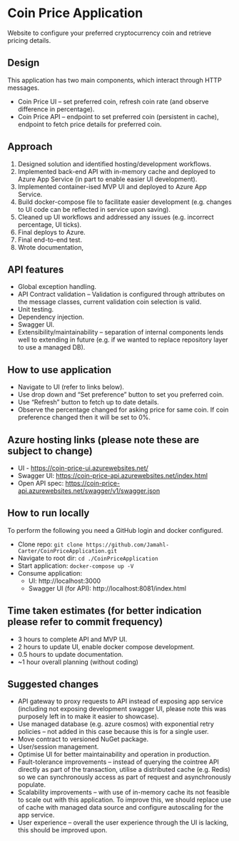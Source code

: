 # Coin Price Application
Website to configure your preferred cryptocurrency coin and retrieve pricing details.

## Design
This application has two main components, which interact through HTTP messages.
- Coin Price UI – set preferred coin, refresh coin rate (and observe difference in percentage).
- Coin Price API – endpoint to set preferred coin (persistent in cache), endpoint to fetch price details for preferred coin.

## Approach
1. Designed solution and identified hosting/development workflows.
2. Implemented back-end API with in-memory cache and deployed to Azure App Service (in part to enable easier UI development).
3. Implemented container-ised MVP UI and deployed to Azure App Service.
4. Build docker-compose file to facilitate easier development (e.g. changes to UI code can be reflected in service upon saving).
5. Cleaned up UI workflows and addressed any issues (e.g. incorrect percentage, UI ticks).
6. Final deploys to Azure.
7. Final end-to-end test.
8.	Wrote documentation,

## API features
- Global exception handling.
- API Contract validation – Validation is configured through attributes on the message classes, current validation coin selection is valid.
- Unit testing.
- Dependency injection.
- Swagger UI.
- Extensibility/maintainability – separation of internal components lends well to extending in future (e.g. if we wanted to replace repository layer to use a managed DB).

## How to use application
- Navigate to UI (refer to links below).
- Use drop down and “Set preference” button to set you preferred coin.
- Use “Refresh” button to fetch up to date details.
- Observe the percentage changed for asking price for same coin. If coin preference changed then it will be set to 0%.

## Azure hosting links (please note these are subject to change)
- UI - https://coin-price-ui.azurewebsites.net/
- Swagger UI: https://coin-price-api.azurewebsites.net/index.html
- Open API spec: https://coin-price-api.azurewebsites.net/swagger/v1/swagger.json

## How to run locally
To perform the following you need a GitHub login and docker configured.
- Clone repo: `git clone https://github.com/Jamahl-Carter/CoinPriceApplication.git`
- Navigate to root dir: `cd ./CoinPriceApplication`
- Start application: `docker-compose up -V`
- Consume application:
    - UI: http://localhost:3000
    - Swagger UI (for API): http://localhost:8081/index.html

## Time taken estimates (for better indication please refer to commit frequency)
- 3 hours to complete API and MVP UI.
- 2 hours to update UI, enable docker compose development.
- 0.5 hours to update documentation.
- ~1 hour overall planning (without coding)

## Suggested changes
- API gateway to proxy requests to API instead of exposing app service (including not exposing development swagger UI, please note this was purposely left in to make it easier to showcase).
- Use managed database (e.g. azure cosmos) with exponential retry policies – not added in this case because this is for a single user.
- Move contract to versioned NuGet package.
- User/session management. 
- Optimise UI for better maintainability and operation in production.
- Fault-tolerance improvements – instead of querying the cointree API directly as part of the transaction, utilise a distributed cache (e.g. Redis) so we can synchronously access as part of request and asynchronously populate.
- Scalability improvements – with use of in-memory cache its not feasible to scale out with this application. To improve this, we should replace use of cache with managed data source and configure autoscaling for the app service.
- User experience – overall the user experience through the UI is lacking, this should be improved upon.
